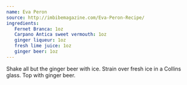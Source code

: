 ```yaml
---
name: Eva Peron
source: http://imbibemagazine.com/Eva-Peron-Recipe/
ingredients:
   Fernet Branca: 1oz
   Carpano Antica sweet vermouth: 1oz
   ginger liqueur: 1oz
   fresh lime juice: 1oz
   ginger beer: 1oz
---
```


Shake all but the ginger beer with ice. Strain over fresh ice in a Collins
glass. Top with ginger beer.
